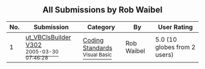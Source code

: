 ﻿<div align="center">

## All Submissions by Rob Waibel

</div>

No.  | Submission | Category | By   | User Rating
---- | ---------- | -------- | ---- | -----------
1 | [ut\_VBClsBuilder V302<br /><sup>2005-03-30 07:46:28</sup>](https://github.com/Planet-Source-Code/rob-waibel-ut-vbclsbuilder-v302__1-59727) | [Coding Standards<br /><sup>Visual Basic</sup>](../ByCategory/coding-standards__1-43.md) | Rob Waibel | 5.0 (10 globes from 2 users)
